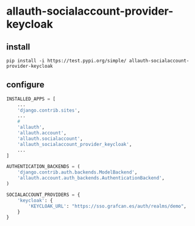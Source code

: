 # allauth-socialaccount-provider-keycloak

## install

`pip install -i https://test.pypi.org/simple/ allauth-socialaccount-provider-keycloak`

## configure

```python
INSTALLED_APPS = [
    ...
    'django.contrib.sites',
    ...
    #
    'allauth',
    'allauth.account',
    'allauth.socialaccount',
    'allauth_socialaccount_provider_keycloak',
    ...
]

AUTHENTICATION_BACKENDS = (
    'django.contrib.auth.backends.ModelBackend',
    'allauth.account.auth_backends.AuthenticationBackend',
)

SOCIALACCOUNT_PROVIDERS = {
    'keycloak': {
        'KEYCLOAK_URL': "https://sso.grafcan.es/auth/realms/demo",
    }
}
```
